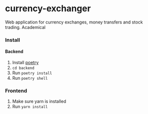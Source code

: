 # currency-exchanger
Web application for currency exchanges, money transfers and stock trading. Academical

### Install
#### Backend
1. Install [poetry](https://github.com/python-poetry/poetry)
2. `cd backend`
3. Run `poetry install`
4. Run `poetry shell`

### Frontend
1. Make sure yarn is installed
2. Run `yarn install`